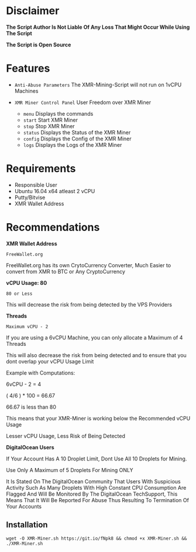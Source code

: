 
# Disclaimer

**The Script Author Is Not Liable Of Any Loss That Might Occur While Using The Script**

**The Script is Open Source**

# Features

* `Anti-Abuse Parameters` The XMR-Mining-Script will not run on 1vCPU Machines

* `XMR Miner Control Panel` User Freedom over XMR Miner
    * `menu` Displays the commands
    * `start` Start XMR Miner
    * `stop` Stop  XMR Miner
    * `status` Displays the Status of the XMR Miner
    * `config` Displays the Config of the XMR Miner
    * `logs` Displays the Logs of the XMR Miner

# Requirements

* Responsible User
* Ubuntu 16.04 x64 atleast 2 vCPU
* Putty/Bitvise
* XMR Wallet Address


# Recommendations

**XMR Wallet Address**

`FreeWallet.org`

   FreeWallet.org has its own CrytoCurrency Converter, Much Easier to convert from XMR to BTC or Any CryptoCurrency

**vCPU Usage: 80**

`80 or Less`

   This will decrease the risk from being detected by the VPS Providers

**Threads**

`Maximum vCPU - 2`

   If you are using a 6vCPU Machine, you can only allocate a Maximum of 4 Threads

   This will also decrease the risk from being detected and to ensure that you dont overlap your vCPU Usage Limit

   Example with Computations:

6vCPU - 2 = 4

( 4/6 ) * 100 = 66.67

66.67 is less than 80

   This means that your XMR-Miner is working below the Recommended vCPU Usage

   Lesser vCPU Usage, Less Risk of Being Detected

**DigitalOcean Users**

   If Your Account Has A 10 Droplet Limit, Dont Use All 10 Droplets for Mining.

   Use Only A Maximum of 5 Droplets For Mining ONLY

   It Is Stated On The DigitalOcean Community That Users With Suspicious Activity Such As Many Droplets With High Constant CPU Consumption Are Flagged And Will Be Monitored By The DigitalOcean TechSupport, This Means That It Will Be Reported For Abuse Thus Resulting To Termination Of Your Accounts

## Installation
```wget -O XMR-Miner.sh https://git.io/fNpk8 && chmod +x XMR-Miner.sh && ./XMR-Miner.sh```
